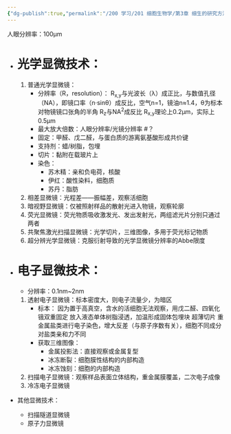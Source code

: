 ```yaml
---
{"dg-publish":true,"permalink":"/200 学习/201 细胞生物学/第3章 细生的研究方法/第1节 显微镜技术/显微镜技术/","title":"显微镜技术","created":"2022-12-02T13:49:49.000+08:00","updated":"2024-01-08T14:36:09.562+08:00"}
---
```



人眼分辨率：100µm

- # 光学显微技术：
	1. 普通光学显微镜：
		- 分辨率（R，resolution）：
			R<sub>x,y</sub>与光波长（λ）成正比，与数值孔径（NA），即镜口率（n·sinθ）成反比，空气n=1，镜油n≈1.4，θ为标本对物镜镜口张角的半角
			R<sub>z</sub>与NA<sup>2</sup>成反比
			R<sub>x,y</sub>理论上0.2µm，实际上0.5µm
		- 最大放大倍数：人眼分辨率/光镜分辨率 #？
		- 固定：甲醛、戊二醛，与蛋白质的游离氨基酸形成共价键
		- 支持剂：蜡/树脂，包埋
		- 切片：黏附在载玻片上
		- 染色：
			- 苏木精：亲和负电荷，核酸
			- 伊红：酸性染料，细胞质
			- 苏丹：脂肪
	2. 相差显微镜：光程差——振幅差，观察活细胞
	3. 暗视野显微镜：仅被照射样品的散射光进入物镜，观察轮廓
	4. 荧光显微镜：荧光物质吸收激发光、发出发射光，两组滤光片分别只通过两者
	5. 共聚焦激光扫描显微镜：光学切片，三维图像，多用于荧光标记物质
	6. 超分辨光学显微镜：克服衍射导致的光学显微镜分辨率的Abbe限度

- # 电子显微技术：
	- 分辨率：0.1nm~2nm
	1. 透射电子显微镜：标本密度大，则电子流量少，为暗区
		- 标本：
			因为置于高真空，含水的活细胞无法观察，用戊二醛、四氧化锇双重固定
			放入液态单体树脂浸透，加温形成固体包埋块
			超薄切片
			重金属盐类进行电子染色，增大反差（与原子序数有关），细胞不同成分对盐类亲和力不同
		- 获取三维图像：
			- 金属投影法：直接观察或金属复型
			- 冰冻断裂：细胞膜性结构的内部构造
			- 冰冻蚀刻：细胞的内部构造
	2. 扫描电子显微镜：观察样品表面立体结构，重金属膜覆盖，二次电子成像
	3. 冷冻电子显微镜

- 其他显微技术：
	- 扫描隧道显微镜
	- 原子力显微镜
